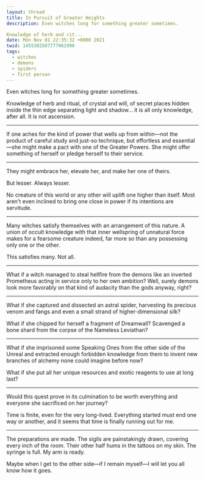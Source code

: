 ```yaml
---
layout: thread
title: In Pursuit of Greater Heights
description: Even witches long for something greater sometimes.

Knowledge of herb and rit...
date: Mon Nov 01 22:35:32 +0000 2021
twid: 1455302507777961990
tags:
  - witches
  - demons
  - spiders
  - first person
---
```

<article class="thread">
<section class="tweet">
<p>Even witches long for something greater sometimes.</p>
<p>Knowledge of herb and ritual, of crystal and will, of secret places hidden inside the thin edge separating light and shadow... it is all only knowledge, after all. It is not ascension.</p>
</section>
<hr class="tweet_sep">
<section class="tweet">
<p>If one aches for the kind of power that wells up from within—not the product of careful study and just-so technique, but effortless and essential—she might make a pact with one of the Greater Powers. She might offer something of herself or pledge herself to their service.</p>
</section>
<hr class="tweet_sep">
<section class="tweet">
<p>They might embrace her, elevate her, and make her one of theirs.</p>
<p>But lesser. Always lesser.</p>
<p>No creature of this world or any other will uplift one higher than itself. Most aren't even inclined to bring one close in power if its intentions are servitude.</p>
</section>
<hr class="tweet_sep">
<section class="tweet">
<p>Many witches satisfy themselves with an arrangement of this nature. A union of occult knowledge with that inner wellspring of unnatural force makes for a fearsome creature indeed, far more so than any possessing only one or the other.</p>
<p>This satisfies many. Not all.</p>
</section>
<hr class="tweet_sep">
<section class="tweet">
<p>What if a witch managed to steal hellfire from the demons like an inverted Prometheus acting in service only to her own ambition? Well, surely demons look more favorably on that kind of audacity than the gods anyway, right?</p>
</section>
<hr class="tweet_sep">
<section class="tweet">
<p>What if she captured and dissected an astral spider, harvesting its precious venom and fangs and even a small strand of higher-dimensional silk?</p>
<p>What if she chipped for herself a fragment of Dreamwall? Scavenged a bone shard from the corpse of the Nameless Leviathan?</p>
</section>
<hr class="tweet_sep">
<section class="tweet">
<p>What if she imprisoned some Speaking Ones from the other side of the Unreal and extracted enough forbidden knowledge from them to invent new branches of alchemy none could imagine before now?</p>
<p>What if she put all her unique resources and exotic reagents to use at long last?</p>
</section>
<hr class="tweet_sep">
<section class="tweet">
<p>Would this quest prove in its culmination to be worth everything and everyone she sacrificed on her journey?</p>
<p>Time is finite, even for the very long-lived. Everything started must end one way or another, and it seems that time is finally running out for me.</p>
</section>
<hr class="tweet_sep">
<section class="tweet">
<p>The preparations are made. The sigils are painstakingly drawn, covering every inch of the room. Their other half hums in the tattoos on my skin. The syringe is full. My arm is ready.</p>
<p>Maybe when I get to the other side—if I remain myself—I will let you all know how it goes.</p>
</section>
</article>
